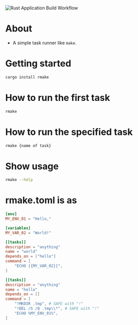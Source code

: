 ![Rust Application Build Workflow](https://github.com/mass10/rmake/workflows/build/badge.svg)

# About

* A simple task runner like `make`.

# Getting started

```bash
cargo install rmake
```

# How to run the first task

```bash
rmake
```

# How to run the specified task

```bash
rmake {name of task}
```

# Show usage

```bash
rmake --help
```

# rmake.toml is as

```toml
[env]
MY_ENV_01 = "Hello,"

[variables]
MY_VAR_02 = "World!"

[[tasks]]
description = "anything"
name = "world"
depends_on = ["hello"]
command = [
	"ECHO {{MY_VAR_02}}",
]

[[tasks]]
description = "anything"
name = "hello"
depends_on = []
command = [
	"!MKDIR .tmp", # SAFE with "!"
	"!DEL /S /Q .tmp\\*", # SAFE with "!"
	"ECHO %MY_ENV_01%",
]
```
